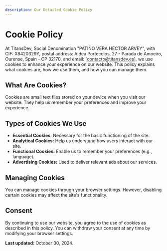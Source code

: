 ```yaml
---
description: Our Detailed Cookie Policy
---
```


# Cookie Policy

At TitansDev, Social Denomination "PATIÑO VERA HECTOR ARVEY", with CIF: X8420329Y, postal address: Aldea Portecelos, 27 - Parada de Amoeiro, Ourense, Spain - CP 32170, and email: [contacto@titansdev.es], we use cookies to enhance your experience on our website. This policy explains what cookies are, how we use them, and how you can manage them.

## What Are Cookies?

Cookies are small text files stored on your device when you visit our website. They help us remember your preferences and improve your experience.

## Types of Cookies We Use

- **Essential Cookies:** Necessary for the basic functioning of the site.
- **Analytical Cookies:** Help us understand how users interact with our site.
- **Functional Cookies:** Enable us to remember your preferences (e.g., language).
- **Advertising Cookies:** Used to deliver relevant ads about our services.

## Managing Cookies

You can manage cookies through your browser settings. However, disabling certain cookies may affect the site's functionality.

## Consent

By continuing to use our website, you agree to the use of cookies as described in this policy. You can withdraw your consent at any time by modifying your browser settings.

**Last updated:** October 30, 2024.
